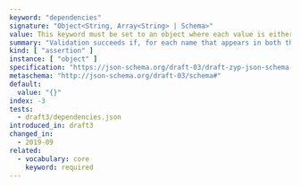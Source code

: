 ```yaml
---
keyword: "dependencies"
signature: "Object<String, Array<String> | Schema>"
value: This keyword must be set to an object where each value is either an array of unique strings or a valid JSON Schema
summary: "Validation succeeds if, for each name that appears in both the instance and as a name within this keyword's value, either every item in the corresponding array is also the name of a property in the instance or the corresponding subschema successfully evaluates against the instance."
kind: [ "assertion" ]
instance: [ "object" ]
specification: "https://json-schema.org/draft-03/draft-zyp-json-schema-03.pdf#5.8"
metaschema: "http://json-schema.org/draft-03/schema#"
default:
  value: "{}"
index: -3
tests:
  - draft3/dependencies.json
introduced_in: draft3
changed_in:
  - 2019-09
related:
  - vocabulary: core
    keyword: required
---
```

